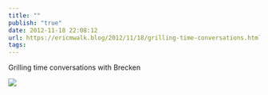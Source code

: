 ```yaml
---
title: ""
publish: "true"
date: 2012-11-18 22:08:12
url: https://ericmwalk.blog/2012/11/18/grilling-time-conversations.html
tags: 
---
```


Grilling time conversations with Brecken

![](https://ericmwalk.blog/uploads/2022/31f7ccdbec.jpg)